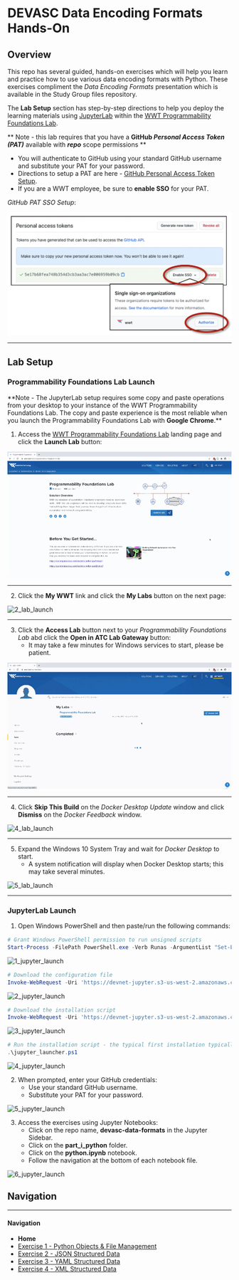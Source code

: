 # DEVASC Data Encoding Formats Hands-On

## Overview

This repo has several guided, hands-on exercises which will help you learn and practice how to use various data encoding formats with Python.  These exercises compliment the *Data Encoding Formats* presentation which is available in the Study Group files repository.

The **Lab Setup** section has step-by-step directions to help you deploy the learning materials using [JupyterLab](https://jupyterlab.readthedocs.io/en/stable/getting_started/overview.html) within the [WWT Programmability Foundations Lab](https://www.wwt.com/lab/programmability-foundations-lab).

\*\* Note - this lab requires that you have a **GitHub *Personal Access Token (PAT)*** available with ***repo*** scope permissions \*\*

* You will authenticate to GitHub using your standard GitHub username and substitute your PAT for your password.
* Directions to setup a PAT are here -  [GitHub Personal Access Token Setup](https://docs.github.com/en/enterprise/2.15/user/articles/creating-a-personal-access-token-for-the-command-line).
* If you are a WWT employee, be sure to **enable SSO** for your PAT.



*GitHub PAT SSO Setup*:

![1_setup_pat_sso](_images/1_setup_pat_sso.png)

---



## Lab Setup

### Programmability Foundations Lab Launch

\*\*Note - The JupyterLab setup requires some copy and paste operations from your desktop to your instance of the WWT Programmability Foundations Lab.  The copy and paste experience is the most reliable when you launch the Programmability Foundations Lab with **Google Chrome**.\*\*

1. Access the [WWT Programmability Foundations Lab](https://www.wwt.com/lab/programmability-foundations-lab) landing page and click the **Launch Lab** button:

![1_lab_launch](_images/1_lab_launch.gif)


---


2. Click the **My WWT** link and click the **My Labs** button on the next page:

![2_lab_launch](_images/2_lab_launch.gif)


---


3. Click the **Access Lab** button next to your *Programmability Foundations Lab* abd click the **Open in ATC Lab Gateway** button:
   - It may take a few minutes for Windows services to start, please be patient.

![3_lab_launch](_images/3_lab_launch.gif)


---


4. Click **Skip This Build** on the *Docker Desktop Update* window and click **Dismiss** on the *Docker Feedback* window.

![4_lab_launch](_images/4_lab_launch.gif)


---


5. Expand the Windows 10 System Tray and wait for *Docker Desktop* to start.
   - A system notification will display when Docker Desktop starts; this may take several minutes.

![5_lab_launch](_images/5_lab_launch.gif)


---


### JupyterLab Launch

1. Open Windows PowerShell and then paste/run the following commands:

```powershell
# Grant Windows PowerShell permission to run unsigned scripts
Start-Process -FilePath PowerShell.exe -Verb Runas -ArgumentList "Set-ExecutionPolicy -ExecutionPolicy Unrestricted -Force"
```

![1_jupyter_launch](_images/1_jupyter_launch.gif)




```powershell
# Download the configuration file
Invoke-WebRequest -Uri 'https://devnet-jupyter.s3-us-west-2.amazonaws.com/.repo' -OutFile '.repo'
```

![2_jupyter_launch](_images/2_jupyter_launch.gif)




```powershell
# Download the installation script
Invoke-WebRequest -Uri 'https://devnet-jupyter.s3-us-west-2.amazonaws.com/jupyter_launcher.ps1' -OutFile 'jupyter_launcher.ps1'
```

![3_jupyter_launch](_images/3_jupyter_launch.gif)




```powershell
# Run the installation script - the typical first installation typically takes between 3-5 minutes
.\jupyter_launcher.ps1
```

![4_jupyter_launch](_images/4_jupyter_launch.gif)



2. When prompted, enter your GitHub credentials:
   - Use your standard GitHub username.
   - Substitute your PAT for your password.

![5_jupyter_launch](_images/5_jupyter_launch.gif)



3. Access the exercises using Jupyter Notebooks:
   - Click on the repo name, **devasc-data-formats** in the Jupyter Sidebar.
   - Click on the **part_i_python** folder.
   - Click on the **python.ipynb** notebook.
   - Follow the navigation at the bottom of each notebook file.

![6_jupyter_launch](_images/6_jupyter_launch.gif)



## Navigation

---
#### Navigation
* **Home**
* [Exercise 1 - Python Objects & File Management](part_i_python/python.ipynb)
* [Exercise 2 - JSON Structured Data](part_ii_json/json.ipynb)
* [Exercise 3 - YAML Structured Data](part_iii_yaml/yaml.ipynb)
* [Exercise 4 - XML Structured Data](part_iv_xml/xml.ipynb)



